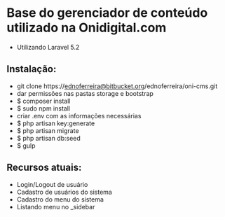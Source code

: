 # Base do gerenciador de conteúdo utilizado na Onidigital.com

- Utilizando Laravel 5.2

## Instalação:
- git clone https://ednoferreira@bitbucket.org/ednoferreira/oni-cms.git
- dar permissões nas pastas storage e bootstrap
- $ composer install
- $ sudo npm install
- criar .env com as informações necessárias
- $ php artisan key:generate
- $ php artisan migrate
- $ php artisan db:seed
- $ gulp

## Recursos atuais:
- Login/Logout de usuário
- Cadastro de usuários do sistema
- Cadastro do menu do sistema
- Listando menu no _sidebar

